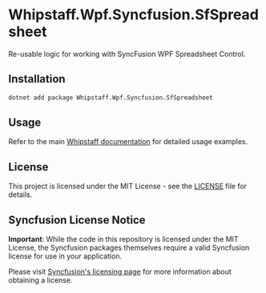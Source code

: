 # Whipstaff.Wpf.Syncfusion.SfSpreadsheet

Re-usable logic for working with SyncFusion WPF Spreadsheet Control.

## Installation

```bash
dotnet add package Whipstaff.Wpf.Syncfusion.SfSpreadsheet
```

## Usage

Refer to the main [Whipstaff documentation](https://github.com/dpvreony/whipstaff) for detailed usage examples.

## License

This project is licensed under the MIT License - see the [LICENSE](https://github.com/dpvreony/whipstaff/blob/main/LICENSE) file for details.

## Syncfusion License Notice

**Important**: While the code in this repository is licensed under the MIT License, the Syncfusion packages themselves require a valid Syncfusion license for use in your application.

Please visit [Syncfusion's licensing page](https://www.syncfusion.com/sales/licensing) for more information about obtaining a license.
